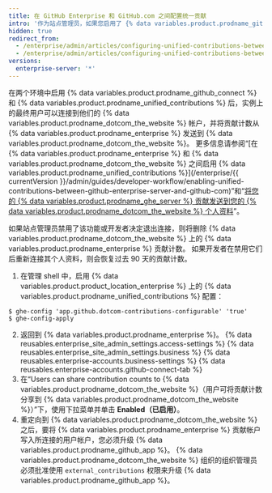 ```yaml
---
title: 在 GitHub Enterprise 和 GitHub.com 之间配置统一贡献
intro: '作为站点管理员，如果您启用了 {% data variables.product.prodname_github_connect %}，则可以允许最终用户在他们的 {% data variables.product.prodname_dotcom_the_website %} 贡献图上查看 {% data variables.product.prodname_enterprise %} 工作的匿名贡献计数。'
hidden: true
redirect_from:
  - /enterprise/admin/articles/configuring-unified-contributions-between-github-enterprise-and-github-com
  - /enterprise/admin/articles/configuring-unified-contributions-between-github-enterprise-and-githubcom
versions:
  enterprise-server: '*'
---
```



在两个环境中启用 {% data variables.product.prodname_github_connect %} 和 {% data variables.product.prodname_unified_contributions %} 后，实例上的最终用户可以连接到他们的 {% data variables.product.prodname_dotcom_the_website %} 帐户，并将贡献计数从 {% data variables.product.prodname_enterprise %} 发送到 {% data variables.product.prodname_dotcom_the_website %}。 更多信息请参阅“[在 {% data variables.product.prodname_enterprise %} 和 {% data variables.product.prodname_dotcom_the_website %} 之间启用 {% data variables.product.prodname_unified_contributions %}](/enterprise/{{ currentVersion }}/admin/guides/developer-workflow/enabling-unified-contributions-between-github-enterprise-server-and-github-com)”和“[将您的 {% data variables.product.prodname_ghe_server %} 贡献发送到您的 {% data variables.product.prodname_dotcom_the_website %} 个人资料](/articles/sending-your-github-enterprise-server-contributions-to-your-github-com-profile/)”。

如果站点管理员禁用了该功能或开发者决定退出连接，则将删除 {% data variables.product.prodname_dotcom_the_website %} 上的 {% data variables.product.prodname_enterprise %} 贡献计数。 如果开发者在禁用它们后重新连接其个人资料，则会恢复过去 90 天的贡献计数。

1.  在管理 shell 中，启用 {% data variables.product.product_location_enterprise %} 上的 {% data variables.product.prodname_unified_contributions %} 配置：
  ```shell
  $ ghe-config 'app.github.dotcom-contributions-configurable' 'true'
  $ ghe-config-apply
  ```
2. 返回到 {% data variables.product.prodname_enterprise %}。
{% data reusables.enterprise_site_admin_settings.access-settings %}
{% data reusables.enterprise_site_admin_settings.business %}
{% data reusables.enterprise-accounts.business-settings %}
{% data reusables.enterprise-accounts.github-connect-tab %}
7. 在“Users can share contribution counts to {% data variables.product.prodname_dotcom_the_website %}（用户可将贡献计数分享到 {% data variables.product.prodname_dotcom_the_website %}）”下，使用下拉菜单并单击 **Enabled（已启用）**。
8. 重定向到 {% data variables.product.prodname_dotcom_the_website %} 之后，要将 {% data variables.product.prodname_enterprise %} 贡献帐户写入所连接的用户帐户，您必须升级 {% data variables.product.prodname_github_app %}。 {% data variables.product.prodname_dotcom_the_website %} 组织的组织管理员必须批准使用 `external_contributions` 权限来升级 {% data variables.product.prodname_github_app %}。

